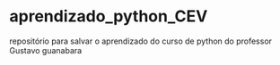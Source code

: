 # aprendizado_python_CEV
repositório para salvar o aprendizado do curso de python do professor Gustavo guanabara
